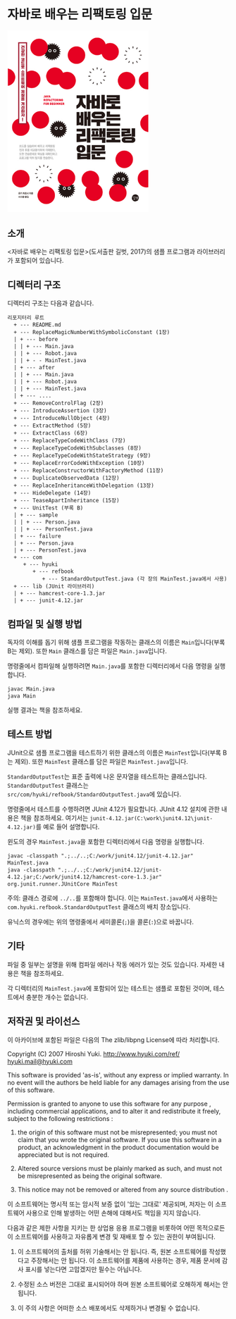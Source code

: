 자바로 배우는 리팩토링 입문
====================

<a href="http://bit.ly/2h9frp1"><img src="cover.jpg" width="320px"></a>

## 소개
<자바로 배우는 리팩토링 입문>(도서출판 길벗, 2017)의 샘플 프로그램과 라이브러리가 포함되어 있습니다.


## 디렉터리 구조
디렉터리 구조는 다음과 같습니다.

```
리포지터리 루트
  + --- README.md 
  + --- ReplaceMagicNumberWithSymbolicConstant (1장) 
  | + --- before 
  | | + --- Main.java 
  | | + --- Robot.java 
  | | + - - MainTest.java 
  | + --- after 
  | | + --- Main.java 
  | | + --- Robot.java 
  | | + --- MainTest.java 
  | + --- ....
  + --- RemoveControlFlag (2장) 
  + --- IntroduceAssertion (3장) 
  + --- IntroduceNullObject (4장) 
  + --- ExtractMethod (5장) 
  + --- ExtractClass (6장) 
  + --- ReplaceTypeCodeWithClass (7장) 
  + --- ReplaceTypeCodeWithSubclasses (8장) 
  + --- ReplaceTypeCodeWithStateStrategy (9장) 
  + --- ReplaceErrorCodeWithException (10장) 
  + --- ReplaceConstructorWithFactoryMethod (11장) 
  + --- DuplicateObservedData (12장) 
  + --- ReplaceInheritanceWithDelegation (13장) 
  + --- HideDelegate (14장)
  + --- TeaseApartInheritance (15장) 
  + --- UnitTest (부록 B) 
  | + --- sample 
  | | + --- Person.java
  | | + --- PersonTest.java 
  | + --- failure 
  | + --- Person.java 
  | + --- PersonTest.java 
  + --- com 
     + --- hyuki 
        + --- refbook 
           + --- StandardOutputTest.java (각 장의 MainTest.java에서 사용) 
  + --- lib (JUnit 라이브러리)
  | + --- hamcrest-core-1.3.jar
  | + --- junit-4.12.jar
```


## 컴파일 및 실행 방법
독자의 이해를 돕기 위해 샘플 프로그램을 작동하는 클래스의 이름은 `Main`입니다(부록 B는 제외).
또한 `Main` 클래스를 담은 파일은 `Main.java`입니다.

명령줄에서 컴파일해 실행하려면 `Main.java`를 포함한 디렉터리에서 다음 명령을 실행합니다. 

```
javac Main.java 
java Main 
```

실행 결과는 책을 참조하세요.


## 테스트 방법 
JUnit으로 샘플 프로그램을 테스트하기 위한 클래스의 이름은 `MainTest`입니다(부록 B는 제외).
또한 `MainTest` 클래스를 담은 파일은 `MainTest.java`입니다. 

`StandardOutputTest`는 표준 출력에 나온 문자열을 테스트하는 클래스입니다. 
`StandardOutputTest` 클래스는 `src/com/hyuki/refbook/StandardOutputTest.java`에 있습니다. 

명령줄에서 테스트를 수행하려면 JUnit 4.12가 필요합니다.
JUnit 4.12 설치에 관한 내용은 책을 참조하세요.
여기서는 `junit-4.12.jar(C:\work\junit4.12\junit-4.12.jar)`를 예로 들어 설명합니다.

윈도의 경우 `MainTest.java`을 포함한 디렉터리에서 다음 명령을 실행합니다.

```
javac -classpath ".;../..;C:/work/junit4.12/junit-4.12.jar" MainTest.java 
java -classpath ".;../..;C:/work/junit4.12/junit-4.12.jar;C:/work/junit4.12/hamcrest-core-1.3.jar" org.junit.runner.JUnitCore MainTest 
```

주의: 클래스 경로에 `../..`를 포함해야 합니다. 이는 `MainTest.java`에서 사용하는 `com.hyuki.refbook.StandardOutputTest` 클래스의 배치 장소입니다.

유닉스의 경우에는 위의 명령줄에서 세미콜론(`;`)을 콜론(`:`)으로 바꿉니다.


## 기타
파일 중 일부는 설명을 위해 컴파일 에러나 작동 에러가 있는 것도 있습니다. 
자세한 내용은 책을 참조하세요.

각 디렉터리의 `MainTest.java`에 포함되어 있는 테스트는 샘플로 포함된 것이며, 테스트에서 충분한 개수는 없습니다.


## 저작권 및 라이선스 
이 아카이브에 포함된 파일은 다음의 The zlib/libpng License에 따라 처리합니다.

Copyright (C) 2007 Hiroshi Yuki. 
http://www.hyuki.com/ref/ 
hyuki.mail@hyuki.com 

This software is provided 'as-is', without any express or implied warranty. 
In no event will the authors be held liable for any damages 
arising from the use of this software. 

Permission is granted to anyone to use this software for any purpose , 
including commercial applications, and to alter it and redistribute it freely, 
subject to the following restrictions : 

1. the origin of this software must not be misrepresented; you must not claim 
that you wrote the original software. If you use this software in a product, 
an acknowledgment in the product documentation would be appreciated but is not 
required. 

2. Altered source versions must be plainly marked as such, and must not be 
misrepresented as being the original software. 

3. This notice may not be removed or altered from any source distribution .


이 소프트웨어는 명시적 또는 암시적 보증 없이 '있는 그대로' 제공되며, 저자는 이 소프트웨어 사용으로 인해 발생하는 어떤 손해에 대해서도 책임을 지지 않습니다.

다음과 같은 제한 사항을 지키는 한 상업용 응용 프로그램을 비롯하여 어떤 목적으로든 이 소프트웨어를 사용하고 자유롭게 변경 및 재배포 할 수 있는 권한이 부여됩니다.

1. 이 소프트웨어의 출처를 허위 기술해서는 안 됩니다. 즉, 원본 소프트웨어를 작성했다고 주장해서는 안 됩니다. 이 소프트웨어를 제품에 사용하는 경우, 제품 문서에 감사 표시를 넣는다면 고맙겠지만 필수는 아닙니다.

2. 수정된 소스 버전은 그대로 표시되어야 하며 원본 소프트웨어로 오해하게 해서는 안 됩니다.

3. 이 주의 사항은 어떠한 소스 배포에서도 삭제하거나 변경될 수 없습니다.
